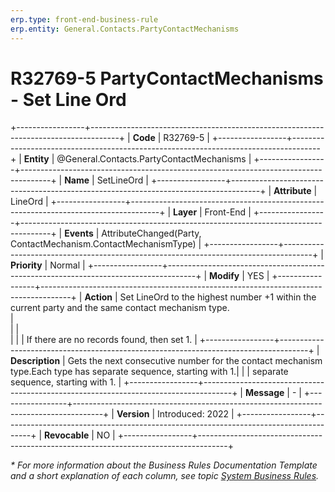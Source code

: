 ```yaml
---
erp.type: front-end-business-rule
erp.entity: General.Contacts.PartyContactMechanisms
---
```


# R32769-5 PartyContactMechanisms - Set Line Ord
+-----------------+-------------------------------------------------------------------------------------+
| **Code**        | R32769-5                                                                            |
+-----------------+-------------------------------------------------------------------------------------+
| **Entity**      | @General.Contacts.PartyContactMechanisms                                            |
+-----------------+-------------------------------------------------------------------------------------+
| **Name**        | SetLineOrd                                                                          |
+-----------------+-------------------------------------------------------------------------------------+
| **Attribute**   | LineOrd                                                                             |
+-----------------+-------------------------------------------------------------------------------------+
| **Layer**       | Front-End                                                                           |
+-----------------+-------------------------------------------------------------------------------------+
| **Events**      | AttributeChanged(Party, ContactMechanism.ContactMechanismType)                      |
+-----------------+-------------------------------------------------------------------------------------+
| **Priority**    | Normal                                                                              |
+-----------------+-------------------------------------------------------------------------------------+
| **Modify**      | YES                                                                                 |
+-----------------+-------------------------------------------------------------------------------------+
| **Action**      | Set LineOrd to the highest number +1 within the current party and the same contact mechanism type.<br/> |                 
|                 | <br>                                                                                | 
|                 | If there are no records found, then set 1.                                          | 
+-----------------+-------------------------------------------------------------------------------------+
| **Description** | Gets the next consecutive number for the contact mechanism type.Each type has separate sequence, starting with 1.| 
|                 | separate sequence, starting with 1.                   | 
+-----------------+-------------------------------------------------------------------------------------+
| **Message**     |  \-                                                                                 | 
+-----------------+-------------------------------------------------------------------------------------+
| **Version**     | Introduced: 2022                                                                    |
+-----------------+-------------------------------------------------------------------------------------+
| **Revocable**   | NO                                                                                  |
+-----------------+-------------------------------------------------------------------------------------+

*\* For more information about the Business Rules Documentation Template and a short explanation of each column, see
topic [System Business Rules](../templates/template-description-system-business-rules.md).*
